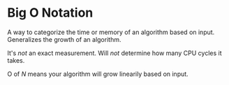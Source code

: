 # Big O Notation

A way to categorize the time or memory of an algorithm based on input.
Generalizes the growth of an algorithm.

It's _not_ an exact measurement.
Will _not_ determine how many CPU cycles it takes.

O of _N_ means your algorithm will grow linearily based on input.